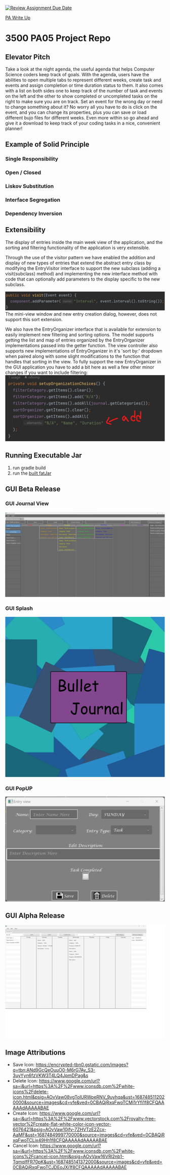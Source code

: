 [![Review Assignment Due Date](https://classroom.github.com/assets/deadline-readme-button-24ddc0f5d75046c5622901739e7c5dd533143b0c8e959d652212380cedb1ea36.svg)](https://classroom.github.com/a/x6ckGcN8)

[PA Write Up](https://markefontenot.notion.site/PA-05-8263d28a81a7473d8372c6579abd6481)
# 3500 PA05 Project Repo
## Elevator Pitch
Take a look at the night agenda, the useful agenda that helps Computer Science coders keep track of goals. With the
agenda, users have the abilities to open multiple tabs to represent different weeks, create task and events and assign
completion or time duration status to them. It also comes with a list on both sides one to keep track of the number of
task and events on the left and the other to show completed or uncompleted tasks on the right to make sure you are on
track. Set an event for the wrong day or need to change something about it? No worry all you have to do is click on the
event, and you can change its properties, plus you can save or load different bujo files for different weeks. Even more
within so go ahead and give it a download to keep track of your coding tasks in a nice, convenient planner!
## Example of Solid Principle
### Single Responsibility
### Open / Closed
### Liskov Substitution
### Interface Segregation
### Dependency Inversion
## Extensibility
The display of entries inside the main week view of the application, and the sorting and filtering
functionality of the application is very extensible. 

Through the use of the visitor pattern we have enabled the addition and display of new types of 
entries that extend the abstract entry class by modifying the EntryVisitor interface to support 
the new subclass (adding a visit(subclass) method) and implementing the new interface method with 
code that can optionally add parameters to the display specific to the new subclass.

![code example](extensionExample1.png)
The mini-view window and new entry creation dialog, however, does not support this sort extension.

We also have the EntryOrganizer interface that is available for extension to easily implement new
filtering and sorting options. The model supports getting the list and map of entries organized 
by the EntryOrganizer implementations passed into the getter function. The view controller also
supports new implementations of EntryOrganizer in it's 'sort by:' dropdown when paired along with
some slight modifications to the function that handles that sorting in the view.
To fully support the new EntryOrganizer in the GUI application you have to add a bit here as well
a few other minor changes if you want to include filtering:
![place to add name of entry organizer](extensionExample2.png)
## Running Executable Jar
1. run gradle build
2. run the [built fatJar](build/fatJar/pa05-waht.jar)
## GUI Beta Release
### GUI Journal View
![](betaGUI1.png)
### GUI Splash
![](betaGUI2.png)
### GUI PopUP
![](betaGUI3.png)
## GUI Alpha Release
![](alphaGUI.png)
## Image Attributions
- Save Icon: https://encrypted-tbn0.gstatic.com/images?q=tbn:ANd9GcQeOuuO0-M6rG7Ay_S3-3uyYyn6fzVKW3T4LQ4JpmDPag&s
- Delete Icon: https://www.google.com/url?sa=i&url=https%3A%2F%2Fwww.iconsdb.com%2Fwhite-icons%2Fdelete-icon.html&psig=AOvVaw08vgTolURWpeRNV_9uyhqa&ust=1687485112020000&source=images&cd=vfe&ved=0CBAQjRxqFwoTCMi1rYfi1f8CFQAAAAAdAAAAABAE
- Create Icon: https://www.google.com/url?sa=i&url=https%3A%2F%2Fwww.vectorstock.com%2Froyalty-free-vector%2Fcreate-flat-white-color-icon-vector-6076421&psig=AOvVaw10jfv-7ZHVTzE2Zcx-AaMF&ust=1687484999770000&source=images&cd=vfe&ved=0CBAQjRxqFwoTCLix49Hh1f8CFQAAAAAdAAAAABAE
- Cancel Icon: https://www.google.com/url?sa=i&url=https%3A%2F%2Fwww.iconsdb.com%2Fwhite-icons%2Fcancel-icon.html&psig=AOvVaw16VRl2nb1-TqmqlfFR70pK&ust=1687485141372000&source=images&cd=vfe&ved=0CBAQjRxqFwoTCJDEoJXi1f8CFQAAAAAdAAAAABAE